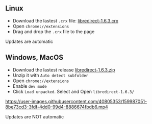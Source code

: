 ## Linux
- Download the lastest `.crx` file: [libredirect-1.6.3.crx](https://github.com/libredirect/libredirect/releases/download/v1.6.3/libredirect-1.6.3.crx)
- Open `chrome://extensions`
- Drag and drop the `.crx` file to the page

Updates are automatic

## Windows, MacOS
- Download the lastest release [libredirect-1.6.3.zip](https://github.com/libredirect/libredirect/releases/download/v1.6.3/libredirect-1.6.3.zip)
- Unzip it with `Auto detect subfolder`
- Open `chrome://extensions`
- Enable `dev mode`
- Click `Load unpacked`. Select and Open `libredirect-1.6.3/`

https://user-images.githubusercontent.com/40805353/159987051-8be73cd3-3fdf-4dd0-99d4-8886674fbdb6.mp4

Updates are NOT automatic
